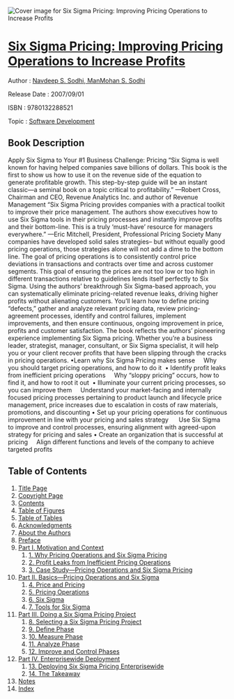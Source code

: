 ![Cover image for Six Sigma Pricing: Improving Pricing Operations to Increase Profits](https://imgdetail.ebookreading.net/cover/cover/software_development/EB9780132288521.jpg)

[Six Sigma Pricing: Improving Pricing Operations to Increase Profits](https://ebookreading.net/view/book/Six+Sigma+Pricing%3A+Improving+Pricing+Operations+to+Increase+Profits-EB9780132288521_1.html "Six Sigma Pricing: Improving Pricing Operations to Increase Profits")
====================================================================================================================

Author : [Navdeep S. Sodhi](https://ebookreading.net/search/author/Navdeep+S.+Sodhi),[ ManMohan S. Sodhi](https://ebookreading.net/search/author/+ManMohan+S.+Sodhi)

Release Date : 2007/09/01

ISBN : 9780132288521

Topic : [Software Development](https://ebookreading.net/search/category/software-development)

Book Description
-----------------

Apply Six Sigma to Your #1 Business Challenge: Pricing
“Six Sigma is well known for having helped companies save billions of dollars. This book is the first to show us how to use it on the revenue side of the equation to generate profitable growth. This step-by-step guide will be an instant classic—a seminal book on a topic critical to profitability.”
—Robert Cross, Chairman and CEO, Revenue Analytics Inc. and author of Revenue Management
“Six Sigma Pricing provides companies with a practical toolkit to improve their price management. The authors show executives how to use Six Sigma tools in their pricing processes and instantly improve profits and their bottom-line. This is a truly ‘must-have’ resource for managers everywhere.”
—Eric Mitchell, President, Professional Pricing Society
Many companies have developed solid sales strategies– but without equally good pricing operations, those strategies alone will not add a dime to the bottom line.
The goal of pricing operations is to consistently control price deviations in transactions and contracts over time and across customer segments. This goal of ensuring the prices are not too low or too high in different transactions relative to guidelines lends itself perfectly to Six Sigma. Using the authors’ breakthrough Six Sigma-based approach, you can systematically eliminate pricing-related revenue leaks, driving higher profits without alienating customers. You’ll learn how to define pricing “defects,” gather and analyze relevant pricing data, review pricing-agreement processes, identify and control failures, implement improvements, and then ensure continuous, ongoing improvement in price, profits and customer satisfaction.
The book reflects the authors’ pioneering experience implementing Six Sigma pricing. Whether you’re a business leader, strategist, manager, consultant, or Six Sigma specialist, it will help you or your client recover profits that have been slipping through the cracks in pricing operations.
•Learn why Six Sigma Pricing makes sense
    Why you should target pricing operations, and how to do it 
• Identify profit leaks from inefficient pricing operations
    Why “sloppy pricing” occurs, how to find it, and how to root it out 
• Illuminate your current pricing processes, so you can improve them
    Understand your market-facing and internally focused pricing processes pertaining to product launch and lifecycle price management, price increases due to escalation in costs of raw materials, promotions, and discounting
• Set up your pricing operations for continuous improvement in line with your pricing and sales strategy 
    Use Six Sigma to improve and control processes, ensuring alignment with agreed-upon strategy for pricing and sales
• Create an organization that is successful at pricing
    Align different functions and levels of the company to achieve targeted profits
              
Table of Contents
-----------------

1. [Title Page](https://ebookreading.net/view/book/Six+Sigma+Pricing%3A+Improving+Pricing+Operations+to+Increase+Profits-EB9780132288521_2.html)
1. [Copyright Page](https://ebookreading.net/view/book/Six+Sigma+Pricing%3A+Improving+Pricing+Operations+to+Increase+Profits-EB9780132288521_3.html)
1. [Contents](https://ebookreading.net/view/book/Six+Sigma+Pricing%3A+Improving+Pricing+Operations+to+Increase+Profits-EB9780132288521_5.html)
1. [Table of Figures](https://ebookreading.net/view/book/Six+Sigma+Pricing%3A+Improving+Pricing+Operations+to+Increase+Profits-EB9780132288521_6.html)
1. [Table of Tables](https://ebookreading.net/view/book/Six+Sigma+Pricing%3A+Improving+Pricing+Operations+to+Increase+Profits-EB9780132288521_7.html)
1. [Acknowledgments](https://ebookreading.net/view/book/Six+Sigma+Pricing%3A+Improving+Pricing+Operations+to+Increase+Profits-EB9780132288521_8.html)
1. [About the Authors](https://ebookreading.net/view/book/Six+Sigma+Pricing%3A+Improving+Pricing+Operations+to+Increase+Profits-EB9780132288521_9.html)
1. [Preface](https://ebookreading.net/view/book/Six+Sigma+Pricing%3A+Improving+Pricing+Operations+to+Increase+Profits-EB9780132288521_10.html)
1. [Part I. Motivation and Context](https://ebookreading.net/view/book/Six+Sigma+Pricing%3A+Improving+Pricing+Operations+to+Increase+Profits-EB9780132288521_11.html)
    1. [1. Why Pricing Operations and Six Sigma Pricing](https://ebookreading.net/view/book/Six+Sigma+Pricing%3A+Improving+Pricing+Operations+to+Increase+Profits-EB9780132288521_12.html)
    1. [2. Profit Leaks from Inefficient Pricing Operations](https://ebookreading.net/view/book/Six+Sigma+Pricing%3A+Improving+Pricing+Operations+to+Increase+Profits-EB9780132288521_13.html)
    1. [3. Case Study—Pricing Operations and Six Sigma Pricing](https://ebookreading.net/view/book/Six+Sigma+Pricing%3A+Improving+Pricing+Operations+to+Increase+Profits-EB9780132288521_14.html)
1. [Part II. Basics—Pricing Operations and Six Sigma](https://ebookreading.net/view/book/Six+Sigma+Pricing%3A+Improving+Pricing+Operations+to+Increase+Profits-EB9780132288521_15.html)
    1. [4. Price and Pricing](https://ebookreading.net/view/book/Six+Sigma+Pricing%3A+Improving+Pricing+Operations+to+Increase+Profits-EB9780132288521_16.html)
    1. [5. Pricing Operations](https://ebookreading.net/view/book/Six+Sigma+Pricing%3A+Improving+Pricing+Operations+to+Increase+Profits-EB9780132288521_17.html)
    1. [6. Six Sigma](https://ebookreading.net/view/book/Six+Sigma+Pricing%3A+Improving+Pricing+Operations+to+Increase+Profits-EB9780132288521_18.html)
    1. [7. Tools for Six Sigma](https://ebookreading.net/view/book/Six+Sigma+Pricing%3A+Improving+Pricing+Operations+to+Increase+Profits-EB9780132288521_19.html)
1. [Part III. Doing a Six Sigma Pricing Project](https://ebookreading.net/view/book/Six+Sigma+Pricing%3A+Improving+Pricing+Operations+to+Increase+Profits-EB9780132288521_20.html)
    1. [8. Selecting a Six Sigma Pricing Project](https://ebookreading.net/view/book/Six+Sigma+Pricing%3A+Improving+Pricing+Operations+to+Increase+Profits-EB9780132288521_21.html)
    1. [9. Define Phase](https://ebookreading.net/view/book/Six+Sigma+Pricing%3A+Improving+Pricing+Operations+to+Increase+Profits-EB9780132288521_22.html)
    1. [10. Measure Phase](https://ebookreading.net/view/book/Six+Sigma+Pricing%3A+Improving+Pricing+Operations+to+Increase+Profits-EB9780132288521_23.html)
    1. [11. Analyze Phase](https://ebookreading.net/view/book/Six+Sigma+Pricing%3A+Improving+Pricing+Operations+to+Increase+Profits-EB9780132288521_24.html)
    1. [12. Improve and Control Phases](https://ebookreading.net/view/book/Six+Sigma+Pricing%3A+Improving+Pricing+Operations+to+Increase+Profits-EB9780132288521_25.html)
1. [Part IV. Enterprisewide Deployment](https://ebookreading.net/view/book/Six+Sigma+Pricing%3A+Improving+Pricing+Operations+to+Increase+Profits-EB9780132288521_26.html)
    1. [13. Deploying Six Sigma Pricing Enterprisewide](https://ebookreading.net/view/book/Six+Sigma+Pricing%3A+Improving+Pricing+Operations+to+Increase+Profits-EB9780132288521_27.html)
    1. [14. The Takeaway](https://ebookreading.net/view/book/Six+Sigma+Pricing%3A+Improving+Pricing+Operations+to+Increase+Profits-EB9780132288521_28.html)
1. [Notes](https://ebookreading.net/view/book/Six+Sigma+Pricing%3A+Improving+Pricing+Operations+to+Increase+Profits-EB9780132288521_29.html)
1. [Index](https://ebookreading.net/view/book/Six+Sigma+Pricing%3A+Improving+Pricing+Operations+to+Increase+Profits-EB9780132288521_30.html)
